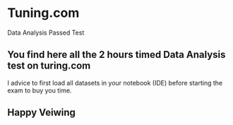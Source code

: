# Tuning.com
Data Analysis Passed Test
## You find here all the 2 hours timed Data Analysis test on turing.com
I advice to first load all datasets in your notebook (IDE) before starting the exam to buy you time.

## Happy Veiwing

